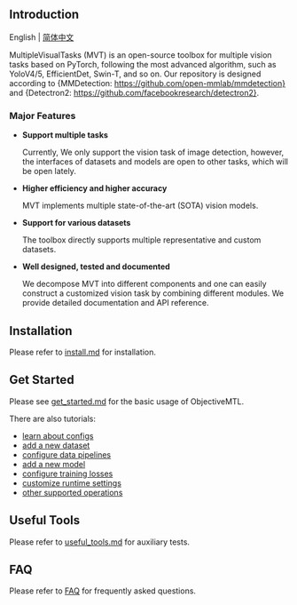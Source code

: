 ## Introduction

  English | [简体中文](README_CN.md)

  MultipleVisualTasks (MVT) is an open-source toolbox for multiple vision tasks based on PyTorch, following the most advanced algorithm, such as YoloV4/5, EfficientDet, Swin-T, and so on. Our repository is designed according to {MMDetection: https://github.com/open-mmlab/mmdetection} and {Detectron2: https://github.com/facebookresearch/detectron2}.

### Major Features

- **Support multiple tasks**

  Currently, We only support the vision task of image detection, however, the interfaces of datasets and models are open to other tasks, which will be open lately.

- **Higher efficiency and higher accuracy**

  MVT implements multiple state-of-the-art (SOTA) vision models. 

- **Support for various datasets**

  The toolbox directly supports multiple representative and custom datasets.

- **Well designed, tested and documented**

  We decompose MVT into different components and one can easily construct a customized vision task by combining different modules.
  We provide detailed documentation and API reference.


## Installation

  Please refer to [install.md](docs/install.md) for installation.


## Get Started

  Please see [get_started.md](docs/get_started.md) for the basic usage of ObjectiveMTL.

  There are also tutorials:
  - [learn about configs](docs/tutorials/0_config.md)
  - [add a new dataset](docs/tutorials/1_new_dataset.md)
  - [configure data pipelines](docs/tutorials/2_configure_pipeline.md)
  - [add a new model](docs/tutorials/3_new_model.md)
  - [configure training losses](docs/tutorials/4_configure_loss.md)
  - [customize runtime settings](docs/tutorials/5_customize_runtime.md)
  - [other supported operations](docs/tutorials/6_support_detail.md)


## Useful Tools

  Please refer to [useful_tools.md](docs/useful_tools.md) for auxiliary tests.


## FAQ

  Please refer to [FAQ](docs/faq.md) for frequently asked questions.
